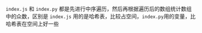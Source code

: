 `index.js` 和 `index.py` 都是先进行中序遍历，然后再根据遍历后的数组统计数组中的众数，区别是 `index.js` 用的是哈希表，比较占空间，`index.py`用的变量，比哈希表在空间上好一些